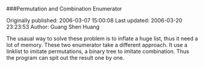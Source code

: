 ###Permutation and Combination Enumerator

Originally published: 2006-03-07 15:00:08
Last updated: 2006-03-20 23:23:53
Author: Guang Shen Huang

The usaual way to solve these problem is to inflate a huge list, thus it need a lot of memory. These two enumerator take a different approach. It use a linklist to imitate permutations, a binary tree to imitate combination. Thus the program can spit out the result one by one.